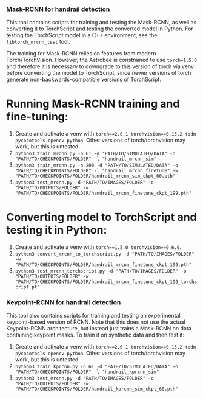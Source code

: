 ### Mask-RCNN for handrail detection

This tool contains scripts for training and testing the Mask-RCNN, as well as converting it to TorchScript and testing the converted model in Python.
For testing the TorchScript model in a C++ environment, see the `libtorch_mrcnn_test` tool.

The training for Mask-RCNN relies on features from modern Torch/TorchVision. However, the Astrobee is constrained to use `torch=1.5.0` and therefore it is necessary to downgrade to this version of torch via venv before converting the model to TorchScript, since newer versions of torch generate non-backwards-compatible versions of TorchScript.

# Running Mask-RCNN training and fine-tuning:

1. Create and activate a venv with `torch==2.0.1 torchvision==0.15.2 tqdm pycocotools opencv-python`. Other versions of torch/torchvision may work, but this is untested.
2. `python3 train_mrcnn.py -n 61 -d "PATH/TO/SIMULATED/DATA" -o "PATH/TO/CHECKPOINTS/FOLDER" -l "handrail_mrcnn_sim"`
3. `python3 train_mrcnn.py -n 200 -d "PATH/TO/SIMULATED/DATA" -o "PATH/TO/CHECKPOINTS/FOLDER" -l "handrail_mrcnn_finetune" -w "PATH/TO/CHECKPOINTS/FOLDER/handrail_mrcnn_sim_ckpt_60.pth"`
4. `python3 test_mrcnn.py -d "PATH/TO/IMAGES/FOLDER" -o "PATH/TO/OUTPUTS/FOLDER" -w "PATH/TO/CHECKPOINTS/FOLDER/handrail_mrcnn_finetune_ckpt_199.pth"`

# Converting model to TorchScript and testing it in Python:

1. Create and activate a venv with `torch==1.5.0 torchvision==0.6.0`.
2. `python3 convert_mrcnn_to_torchscript.py -d "PATH/TO/IMAGES/FOLDER" -w "PATH/TO/CHECKPOINTS/FOLDER/handrail_mrcnn_finetune_ckpt_199.pth"`
3. `python3 test_mrcnn_torchscript.py -d "PATH/TO/IMAGES/FOLDER" -o "PATH/TO/OUTPUTS/FOLDER" -w "PATH/TO/CHECKPOINTS/FOLDER/handrail_mrcnn_finetune_ckpt_199_torchscript.pt"`

### Keypoint-RCNN for handrail detection

This tool also contains scripts for training and testing an experimental keypoint-based version of RCNN. Note that this does not use the actual Keypoint-RCNN architecture, but instead just trains a Mask-RCNN on data containing keypoint masks. To train it on synthetic data and then test it:

1. Create and activate a venv with `torch==2.0.1 torchvision==0.15.2 tqdm pycocotools opencv-python`. Other versions of torch/torchvision may work, but this is untested.
2. `python3 train_kprcnn.py -n 61 -d "PATH/TO/SIMULATED/DATA" -o "PATH/TO/CHECKPOINTS/FOLDER" -l "handrail_kprcnn_sim"`
3. `python3 test_mrcnn.py -d "PATH/TO/IMAGES/FOLDER" -o "PATH/TO/OUTPUTS/FOLDER" -w "PATH/TO/CHECKPOINTS/FOLDER/handrail_kprcnn_sim_ckpt_60.pth"`
